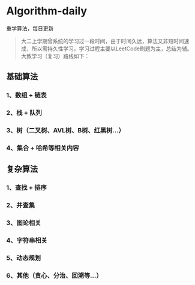 # Algorithm-daily
重学算法，每日更新  
> 大二上学期曾系统的学习过一段时间，由于时间久远，算法又非短时间速成，所以需持久性学习。学习过程主要以LeetCode刷题为主，总结为辅。  
大致学习（复习）路线如下：
## 基础算法
### 1、数组 + 链表
### 2、栈 + 队列
### 3、树（二叉树、AVL树、B树、红黑树...）
### 4、集合 + 哈希等相关内容
## 复杂算法
### 1、查找 + 排序
### 2、并查集
### 3、图论相关
### 4、字符串相关
### 5、动态规划
### 6、其他（贪心、分治、回溯等...）
